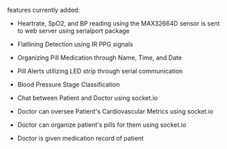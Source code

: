features currently added: 
- Heartrate, SpO2, and BP reading using the MAX32664D sensor is sent to web server using serialport package
- Flatlining Detection using IR PPG signals
- Organizing Pill Medication through Name, Time, and Date
- Pill Alerts utilizing LED strip through serial communication
- Blood Pressure Stage Classification
  
- Chat between Patient and Doctor using socket.io
- Doctor can oversee Patient's Cardiovascular Metrics using socket.io
- Doctor can organize patient's pills for them using socket.io
- Doctor is given medication record of patient
